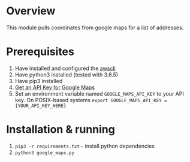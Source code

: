 # Overview
This module pulls coordinates from google maps for a list of addresses.

# Prerequisites
1. Have installed and configured the [awscli](https://aws.amazon.com/cli/)
2. Have python3 installed (tested with 3.6.5)
3. Have pip3 installed
4. [Get an API Key for Google Maps](https://developers.google.com/maps/documentation/javascript/get-api-key)
5. Set an environment variable named `GOOGLE_MAPS_API_KEY` to your API key. On POSIX-based systems `export GOOGLE_MAPS_API_KEY = {YOUR_API_KEY_HERE}`

# Installation & running
1. `pip3 -r requirements.txt` - install python dependencies
2. `python3 google_maps.py`
